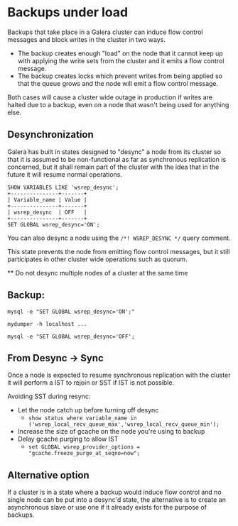 # Backups under load

Backups that take place in a Galera cluster can induce flow control messages and block writes in the cluster in two ways. 

- The backup creates enough "load" on the node that it cannot keep up with applying the write sets from the cluster and it emits a flow control message. 
- The backup creates locks which prevent writes from being applied so that the queue grows and the node will emit a flow control message. 

Both cases will cause a cluster wide outage in production if writes are halted due to a backup, even on a node that wasn't being used for anything else. 



## Desynchronization 

Galera has built in states designed to "desync" a node from its cluster so that it is assumed to be non-functional as far as synchronous replication is concerned, but it shall remain part of the cluster with the idea that in the future it will resume normal operations. 

```
SHOW VARIABLES LIKE 'wsrep_desync';
+---------------+-------+
| Variable_name | Value |
+---------------+-------+
| wsrep_desync  | OFF   |
+---------------+-------+
SET GLOBAL wsrep_desync='ON'; 
```

You can also desync a node using the `/*! WSREP_DESYNC */` query comment.



This state prevents the node from emitting flow control messages, but it still participates in other cluster wide operations such as quorum. 



** Do not desync multiple nodes of a cluster at the same time 



## Backup: 

```
mysql -e "SET GLOBAL wsrep_desync='ON';"

mydumper -h localhost ... 

mysql -e "SET GLOBAL wsrep_desync='OFF';
```



## From Desync -> Sync

Once a node is expected to resume synchronous replication with the cluster it will perform a IST to rejoin or SST if IST is not possible. 

Avoiding SST during resync: 

- Let the node catch up before turning off desync
  - `show status where variable_name in ('wsrep_local_recv_queue_max','wsrep_local_recv_queue_min');`
- Increase the size of gcache on the node you're using to backup
- Delay gcache purging to allow IST 
  - `set GLOBAL wsrep_provider_options = "gcache.freeze_purge_at_seqno=now";`



## Alternative option

If a cluster is in a state where a backup would induce flow control and no single node can be put into a desync'd state, the alternative is to create an asynchronous slave or use one if it already exists for the purpose of backups. 

